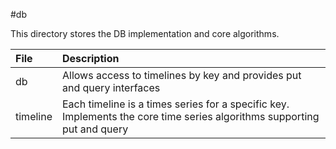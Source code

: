 #db

This directory stores the DB implementation and core algorithms.

| File                         | Description                                                                                                  |
|:----------------------------|:--------------------------------------------------------------------------------------------------------------|
| db                          |  Allows access to timelines by key and provides put and query interfaces |
| timeline                    |  Each timeline is a times series for a specific key. Implements the core time series algorithms supporting put and query |
